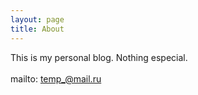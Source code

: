 ```yaml
---
layout: page
title: About
---
```


<p class="message">
  This is my personal blog. Nothing especial.
  <br>
  <br>
  mailto: <a href='mailto:temp_@mail.ru'>temp_@mail.ru</a>
</p>

